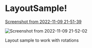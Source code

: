 # LayoutSample!
[Screenshot from 2022-11-09 21-51-39](https://user-images.githubusercontent.com/35750750/201011376-33551780-8f13-402d-b291-e9c151704c29.png)

![Screenshot from 2022-11-09 21-52-02](https://user-images.githubusercontent.com/35750750/201011398-bcb55797-e267-4290-844e-6b29627905fb.png)


Layout sample to work with rotations
